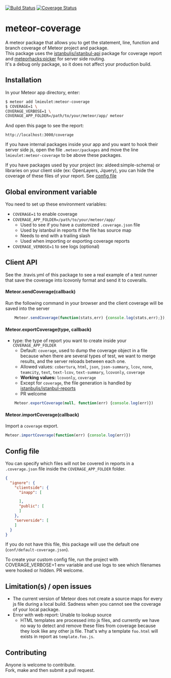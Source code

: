 [![Build Status](https://travis-ci.org/serut/meteor-coverage.png?branch=master)](https://travis-ci.org/serut/meteor-coverage)
[![Coverage Status](https://coveralls.io/repos/github/serut/meteor-coverage/badge.svg?branch=master)](https://coveralls.io/github/serut/meteor-coverage?branch=master)

meteor-coverage
=========================

A meteor package that allows you to get the statement, line, function and branch coverage of Meteor project and package.  
This package uses the [istanbuljs/istanbul-api](https://github.com/istanbuljs/istanbul-api) package for coverage report and [meteorhacks:picker](https://github.com/meteorhacks/picker) for server side routing.  
It's a debug only package, so it does not affect your production build.

## Installation

In your Meteor app directory, enter:

```bash
$ meteor add lmieulet:meteor-coverage
$ COVERAGE=1 \
COVERAGE_VERBOSE=1 \
COVERAGE_APP_FOLDER=/path/to/your/meteor/app/ meteor
```

And open this page to see the report:
```URL
http://localhost:3000/coverage
```

If you have internal packages inside your app and you want to hook their server side js, open the file `.meteor/packages` and move the line `lmieulet:meteor-coverage` to be above these packages.

If you have packages used by your project (ex: aldeed:simple-schema) or libraries on your client side (ex: OpenLayers, Jquery), you can hide the coverage of these files of your report. See [config file](#config-file)

## Global environment variable

You need to set up these environment variables:
* `COVERAGE=1` to enable coverage
* `COVERAGE_APP_FOLDER=/path/to/your/meteor/app/`  
    * Used to see if you have a customized `.coverage.json` file
    * Used by istanbul in reports if the file has source map
    * Needs to end with a trailing slash
    * Used when importing or exporting coverage reports
* `COVERAGE_VERBOSE=1` to see logs (optional)


## Client API

See the .travis.yml of this package to see a real example of a test runner that save the coverage into lcovonly format and send it to coveralls.

#### Meteor.sendCoverage(callback)

Run the following command in your browser and the client coverage will be saved into the server  
```js
    Meteor.sendCoverage(function(stats,err) {console.log(stats,err);});
```
#### Meteor.exportCoverage(type, callback)
* type: the type of report you want to create inside your `COVERAGE_APP_FOLDER`
    * Default: `coverage`, used to dump the coverage object in a file because when there are several types of test, we want to merge results, and the server reloads between each one.
    * Allowed values: `cobertura`, `html`, `json`, `json-summary`, `lcov`, `none`, `teamcity`, `text`, `text-lcov`, `text-summary`, `lcovonly`, `coverage`
    * **Working values:** `lcovonly`, `coverage`
    * Except for `coverage`, the file generation is handled by  [istanbuljs/istanbul-reports](https://github.com/istanbuljs/istanbul-reports)
    * PR welcome

```js
    Meteor.exportCoverage(null, function(err) {console.log(err)})
```
#### Meteor.importCoverage(callback)
Import a `coverage` export.

```js
Meteor.importCoverage(function(err) {console.log(err)})
```

## Config file

You can specify which files will not be covered in reports in a `.coverage.json` file inside the `COVERAGE_APP_FOLDER` folder.
```json
{
  "ignore": {
    "clientside": {
      "inapp": [

      ],
      "public": [
      ]
    },
    "serverside": [
    ]
  }
}
```
If you do not have this file, this package will use the default one (`conf/default-coverage.json`).

To create your custom config file, run the project with COVERAGE_VERBOSE=1 env variable and use logs to see which filenames were hooked or hidden. PR welcome.

## Limitation(s) / open issues


* The current version of Meteor does not create a source maps for every js file during a local build. Sadness when you cannot see the coverage of your local package.
* Error with web report: Unable to lookup source
    * HTML templates are processed into js files, and currently we have no way to detect and remove these files from coverage because they look like any other js file. That's why a template `foo.html` will exists in report as `template.foo.js`.

## Contributing

Anyone is welcome to contribute.  
Fork, make and then submit a pull request.
